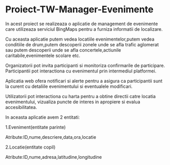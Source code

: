 # Proiect-TW-Manager-Evenimente

In acest proiect se realizeaza o aplicatie de management de evenimente care utilizeaza serviciul BingMaps pentru a furniza informatii de localizare.

Cu aceasta aplicatie putem vedea locatiile evenimentelor,putem vedea conditiile de drum,putem descoperii zonele unde se afla trafic aglomerat
sau putem descoperii unde se afla concertele,actiunile caritabile,evenimentele scolare etc.

Organizatorii pot invita participanti si monitoriza confirmarile de participare. Participantii pot interactiona cu evenimentul prin intermediul platformei.

Aplicatia web ofera notificari si alerte pentru a asigura ca participantii sunt la curent cu detaliile evenimentului si eventualele modificari.

Utilizatorii pot interactiona cu harta pentru a obtine directii catre locatia evenimentului, vizualiza puncte de interes in apropiere si evalua accesibilitatea.

In aceasta aplicatie avem 2 entitati:

1.Eveniment(entitate parinte)

   Atribute:ID,nume,descriere,data,ora,locatie
   
2.Locatie(entitate copil)

   Atribute:ID,nume,adresa,latitudine,longitudine
